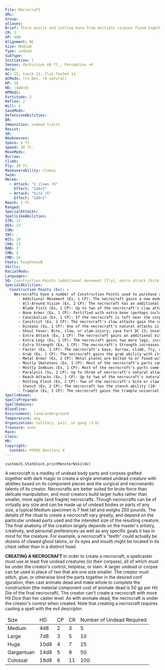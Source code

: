 ```yaml
---
File: Necrocraft
URL: 
Group: 
aliases: 
Brief: Thick muscle and jutting bone from multiple corpses fused together form a winged, humanlike predator.
CR: 3
XP: 800
Alignment: NE
Size: Medium
Type: undead
SubType: 
Initiative: 1
Senses: darkvision 60 ft.; Perception +0
Aura: 
AC: 15, touch 11, flat-footed 14
ACMods: (+1 Dex, +4 natural)
HP: 26
HD: (4d8+8)
HPMods: 
Fortitude: 2
Reflex: 2
Will: 4
SaveMods: 
DefensiveAbilities: 
DR: 
Immunities: undead traits
Resist: 
SR: 
Weaknesses: 
Space: 5 ft.
Speed: 30 ft.
MoveMods: 
Burrow: 
Climb: 
Fly: 30 ft.
Maneuverability: clumsy
Swim: 
Melee: 
  - Attack: "2 claws +5"
    Effect: "1d4+2"
  - Attack: "bite +5"
    Effect: "1d6+2"
Reach: 5 ft.
Ranged: 
SpecialAttacks: 
SpellLikeAbilities: 
STR: 15
DEX: 13
CON: -
INT: -
WIS: 10
CHA: 13
BAB: 3
CMB: 5
CMD: 16
Feats: ToughnessB
Skills: 
RacialMods: 
Languages: 
SQ: Construction Points (additional movement [fly], extra attack [bite])
SpecialAbilities:
  Construction Points (Ex): >
    Necrocrafts have a number of Construction Points used to purchase abilities and defenses. A Medium necrocraft has 2 CP; differently sized necrocrafts have CP totals as detailed on the size chart for [[Animated Object (Medium)]]. If a necrocraft is built with more CP than its size category would allow, its CR increases by 1 (minimum of +1) for every 2 additional CP spent. Unless otherwise stated, each of these abilities can be purchased only once. The stats presented here are for a Medium necrocraft (with 2 CP spent on additional movement [fly] and extra attack [bite]).
      - Additional Movement (Ex, 1 CP): The necrocraft gains a new mode of movement (burrow, climb, fly [clumsy], or swim) at a speed equal to its base speed.
      - All-Around Vision (Ex, 2 CP): The necrocraft has an additional head facing in the opposite direction from its main head, or has extra eyes grafted at various points around its body. The necrocraft gains all-around vision.
      - Blade Fists (Ex, 1 CP): Up to two of the necrocraft's claw attacks are replaced with sharpened bones or metal blades. These attacks deal 1d4 points of bleed damage. This ability can be selected multiple times, applying it to more claw attacks.
      - Bone Armor (Ex, 1 CP): Fortified with extra bone (perhaps including bones fused to its outer surface like armor), the necrocraft increases its natural armor bonus by 2. This ability can be selected up to three times.
      - Cannibalize (Ex, 1 CP): If the necrocraft is left near the corpse of a Medium or larger creature with discernible anatomy, it eats the corpse or tears off parts to repair its own substance. An undead creature consumed in this fashion heals the necrocraft 5 hit points plus 5 hit points per size category above Medium; any other type of creature restores only 1/5 this amount. Feeding takes 1 hour; any interruption (such as combat) requires it to start again.
      - Constrict (Ex, 1 CP): The necrocraft's claw attacks gain the constrict ability. It must have grab before this ability can be selected.
      - Disease (Su, 1 CP): One of the necrocraft's natural attacks is grafted with ghoul mouthparts, exposing a creature it hits to ghoul fever.
      - Ghoul Fever: Bite, claw, or slam-injury; save Fort DC 13; onset 1 day; frequency 1/day; effect 1d3 Con damage and 1d3 Dex damage; cure 2 consecutive saves. The save DC is Charisma-based. A humanoid who dies of ghoul fever rises as a ghoul at the next midnight. A humanoid who becomes a ghoul in this way retains none of the abilities it possessed in life. It is not under the control of any other ghouls, but it hungers for the flesh of the living and behaves like a normal ghoul in all respects. A humanoid of 4 Hit Dice or more rises as a ghast.
      - Extra Attack (Ex, 1 CP): The necrocraft gains an additional bite attack or claw attack. This ability can be selected multiple times.
      - Extra Legs (Ex, 1 CP): The necrocraft gains two more legs, increasing its base speed by 5 feet and increasing its CMD against overrun and trip attempts by 4. This ability can be selected multiple times.
      - Extra Strength (Ex, 1 CP): The necrocraft's Strength increases by 2 but its Dexterity decreases by 2. This ability can be selected twice.
      - Faster (Ex, 1 CP): The necrocraft's base, burrow, climb, fly, or swim speed increases by 10 ft.
      - Grab (Ex, 1 CP): The necrocraft gains the grab ability with its natural attacks.
      - Metal Armor (Ex, 2 CP): Metal plates are bolted to or fused with the necrocraft, serving as armor and granting it a +4 armor bonus to AC.
      - Mostly Skeletons (Ex, 1 CP): Most of the necrocraft's parts come from undead skeletons. The necrocraft gains DR 5/ bludgeoning and resist cold 5. This ability can't be added to a necrocraft with the mostly zombies ability.
      - Mostly Zombies (Ex, 1 CP): Most of the necrocraft's parts come from zombies. The necrocraft gains DR 5/slashing and 5 additional hit points. This ability can't be added to a necrocraft with the mostly skeletons ability.
      - Paralysis (Su, 2 CP): Up to three of necrocraft's natural attacks gain the paralysis ability (1d4+1 rounds, DC 13, elves are immune to this effect). This graft requires the body of at least 1 ghoul. For an additional Construction Point, the paralysis ability can affect elves.
      - Reach Attacks (Ex, 1 CP): Up to two of the necrocraft's natural attacks increase their natural reach by 5 feet. This ability can be selected multiple times. Rending Claws (Ex, 2 CP): The necrocraft gains the rend ability, activating when both claws hit and dealing additional damage equal to the damage dice for one claw plus 1-1/2 times the necrocraft's Strength bonus.
      - Rotting Flesh (Ex, 2 CP): Two of the necrocraft's bite or claw attacks are poisonous. Poison: bite or claw-injury; save Fort DC 15; frequency 1/round for 2 rounds; effect 1d3 Constitution damage; cure 1 save.
      - Stench (Ex, 2 CP): The necrocraft has the stench ability (10- foot radius, Fort DC 15 negates, sickened for 1d6+4 minutes). This graft requires the body of at least one ghoul.
      - Trample (Ex, 2 CP): The necrocraft gains the trample universal monster ability as a special attack.
SpellsKnown: 
SpellsPrepared: 
SpellDomains: 
Bloodline: 
Environment: land/underground
Temperature: any
Organization: solitary, pair, or gang (3-6)
Treasure: none
Race: 
Class: 
MR: 
Copyright:
  Content: PFRPG Bestiary 4
---
```

```dataviewjs
customJS.Statblock.printMonsterWiki(dv)
```
A necrocraft is a medley of undead body parts and corpses grafted together with dark magic to create a single animated undead creature with abilities based on its component pieces and the surgical and necromantic talents of its creator. Necrocrafts are better suited for brute force than delicate manipulation, and most creators build larger hulks rather than smaller, more agile (and fragile) necrocrafts. Though necrocrafts can be of virtually any size and can be made up of undead bodies or parts of any size, a typical Medium specimen is 7 feet tall and weighs 250 pounds. The details of the ritual to create a necrocraft vary greatly, and depend on the particular undead parts used and the intended size of the resulting creature. The final anatomy of the creation largely depends on the master's artistry, creativity, and personal preferences-as well as any specific goals it has in mind for the creature. For example, a necrocraft's "teeth" could actually be dozens of clawed ghoul talons, or its eyes and mouth might be located in its chest rather than in a distinct head.
  
  **CREATING A NECROCRAFT**
  In order to create a necrocraft, a spellcaster must use at least five undead creatures (or their corpses), all of which must be under the creator's control, helpless, or slain. A larger undead or corpse can be used in place of two that are one size smaller. The creator must stitch, glue, or otherwise bind the parts together in the desired conf iguration, then cast animate dead and make whole to complete the construction (the material component cost of animate dead is 50 gp per Hit Die of the final necrocraft). The creator can't create a necrocraft with more Hit Dice than her caster level. As with animate dead, the necrocraft is under the creator's control when created. Note that creating a necrocraft requires casting a spell with the evil descriptor.
  <table><thead>
    <tr><td>Size</td><td>HD</td><td>CP</td><td>CR</td><td>Number of Undead Required</td></tr>
  </thead><tbody>
    <tr><td> Medium     </td><td> 4d8  </td><td> 2 </td><td> 3  </td><td> 5   </td></tr>
    <tr><td> Large      </td><td> 7d8  </td><td> 3 </td><td> 5  </td><td> 10  </td></tr>
    <tr><td> Huge       </td><td> 10d8 </td><td> 4 </td><td> 7  </td><td> 25  </td></tr>
    <tr><td> Gargantuan </td><td> 14d8 </td><td> 5 </td><td> 9  </td><td> 50  </td></tr>
    <tr><td> Colossal   </td><td> 18d8 </td><td> 6 </td><td> 11 </td><td> 100 </td></tr>
  </tbody></table>
